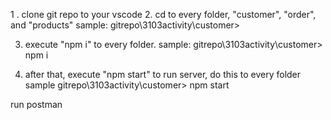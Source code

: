 1 . clone git repo to your vscode
2. cd to every folder, "customer", "order", and "products"
sample: 
  gitrepo\3103activity\customer>
  
3. execute "npm i" to every folder.
sample: 
  gitrepo\3103activity\customer> npm i

4. after that, execute "npm start" to run server, do this to every folder
sample
   gitrepo\3103activity\customer> npm start




run postman
